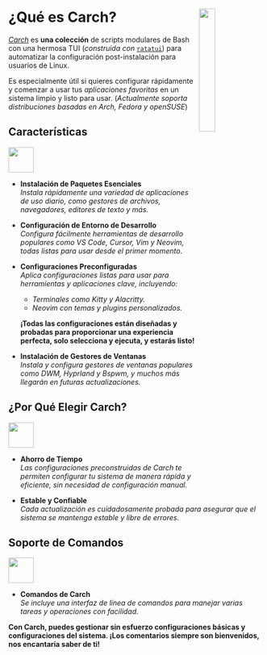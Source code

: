 <h1></h1>
<img
  src="/carch.png"
  width="25%"
  align="right"
 />

<h1>¿Qué es Carch?</h1>

*[Carch](https://carch.chalisehari.com.np)* es **una colección** de scripts modulares de Bash con una hermosa TUI (*construida con* [`ratatui`](https://github.com/ratatui-org/ratatui)) para automatizar la configuración post-instalación para usuarios de Linux.

Es especialmente útil si quieres configurar rápidamente y comenzar a usar tus *aplicaciones favoritas* en un sistema limpio y listo para usar. (*Actualmente soporta distribuciones basadas en Arch, Fedora y openSUSE*)

## Características
<img src="https://img.icons8.com/?size=80&id=vSx5PNyFqTTo&format=png" width="50" /> 

- **Instalación de Paquetes Esenciales**  
  *Instala rápidamente una variedad de aplicaciones de uso diario, como gestores de archivos, navegadores, editores de texto y más.*  

- **Configuración de Entorno de Desarrollo**  
  *Configura fácilmente herramientas de desarrollo populares como VS Code, Cursor, Vim y Neovim, todas listas para usar desde el primer momento.*  

- **Configuraciones Preconfiguradas**  
  *Aplica configuraciones listas para usar para herramientas y aplicaciones clave, incluyendo:*  
  
  - *Terminales como Kitty y Alacritty.*  
  - *Neovim con temas y plugins personalizados.*  
  
  **¡Todas las configuraciones están diseñadas y probadas para proporcionar una experiencia perfecta, solo selecciona y ejecuta, y estarás listo!**

- **Instalación de Gestores de Ventanas**  
  *Instala y configura gestores de ventanas populares como DWM, Hyprland y Bspwm, y muchos más llegarán en futuras actualizaciones.*

## ¿Por Qué Elegir Carch?
<img src="https://img.icons8.com/?size=80&id=111409&format=png" width="50" />

- **Ahorro de Tiempo**  
  *Las configuraciones preconstruidas de Carch te permiten configurar tu sistema de manera rápida y eficiente, sin necesidad de configuración manual.*

- **Estable y Confiable**  
  *Cada actualización es cuidadosamente probada para asegurar que el sistema se mantenga estable y libre de errores.*  

## Soporte de Comandos 
<img src="https://img.icons8.com/?size=80&id=114423&format=png" width="50" />

- **Comandos de Carch**  
  *Se incluye una interfaz de línea de comandos para manejar varias tareas y operaciones con facilidad.*  

**Con Carch, puedes gestionar sin esfuerzo configuraciones básicas y configuraciones del sistema. ¡Los comentarios siempre son bienvenidos, nos encantaría saber de ti!**